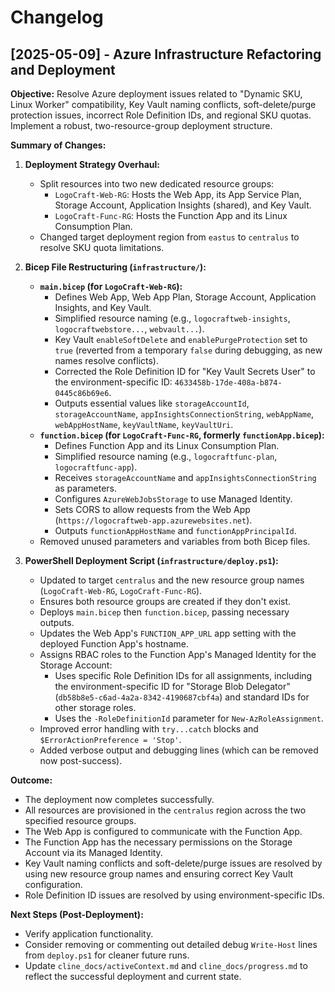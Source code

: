 # Changelog

## [2025-05-09] - Azure Infrastructure Refactoring and Deployment

**Objective:** Resolve Azure deployment issues related to "Dynamic SKU, Linux Worker" compatibility, Key Vault naming conflicts, soft-delete/purge protection issues, incorrect Role Definition IDs, and regional SKU quotas. Implement a robust, two-resource-group deployment structure.

**Summary of Changes:**

1.  **Deployment Strategy Overhaul:**
    *   Split resources into two new dedicated resource groups:
        *   `LogoCraft-Web-RG`: Hosts the Web App, its App Service Plan, Storage Account, Application Insights (shared), and Key Vault.
        *   `LogoCraft-Func-RG`: Hosts the Function App and its Linux Consumption Plan.
    *   Changed target deployment region from `eastus` to `centralus` to resolve SKU quota limitations.

2.  **Bicep File Restructuring (`infrastructure/`):**
    *   **`main.bicep` (for `LogoCraft-Web-RG`):**
        *   Defines Web App, Web App Plan, Storage Account, Application Insights, and Key Vault.
        *   Simplified resource naming (e.g., `logocraftweb-insights`, `logocraftwebstore...`, `webvault...`).
        *   Key Vault `enableSoftDelete` and `enablePurgeProtection` set to `true` (reverted from a temporary `false` during debugging, as new names resolve conflicts).
        *   Corrected the Role Definition ID for "Key Vault Secrets User" to the environment-specific ID: `4633458b-17de-408a-b874-0445c86b69e6`.
        *   Outputs essential values like `storageAccountId`, `storageAccountName`, `appInsightsConnectionString`, `webAppName`, `webAppHostName`, `keyVaultName`, `keyVaultUri`.
    *   **`function.bicep` (for `LogoCraft-Func-RG`, formerly `functionApp.bicep`):**
        *   Defines Function App and its Linux Consumption Plan.
        *   Simplified resource naming (e.g., `logocraftfunc-plan`, `logocraftfunc-app`).
        *   Receives `storageAccountName` and `appInsightsConnectionString` as parameters.
        *   Configures `AzureWebJobsStorage` to use Managed Identity.
        *   Sets CORS to allow requests from the Web App (`https://logocraftweb-app.azurewebsites.net`).
        *   Outputs `functionAppHostName` and `functionAppPrincipalId`.
    *   Removed unused parameters and variables from both Bicep files.

3.  **PowerShell Deployment Script (`infrastructure/deploy.ps1`):**
    *   Updated to target `centralus` and the new resource group names (`LogoCraft-Web-RG`, `LogoCraft-Func-RG`).
    *   Ensures both resource groups are created if they don't exist.
    *   Deploys `main.bicep` then `function.bicep`, passing necessary outputs.
    *   Updates the Web App's `FUNCTION_APP_URL` app setting with the deployed Function App's hostname.
    *   Assigns RBAC roles to the Function App's Managed Identity for the Storage Account:
        *   Uses specific Role Definition IDs for all assignments, including the environment-specific ID for "Storage Blob Delegator" (`db58b8e5-c6ad-4a2a-8342-4190687cbf4a`) and standard IDs for other storage roles.
        *   Uses the `-RoleDefinitionId` parameter for `New-AzRoleAssignment`.
    *   Improved error handling with `try...catch` blocks and `$ErrorActionPreference = 'Stop'`.
    *   Added verbose output and debugging lines (which can be removed now post-success).

**Outcome:**
*   The deployment now completes successfully.
*   All resources are provisioned in the `centralus` region across the two specified resource groups.
*   The Web App is configured to communicate with the Function App.
*   The Function App has the necessary permissions on the Storage Account via its Managed Identity.
*   Key Vault naming conflicts and soft-delete/purge issues are resolved by using new resource group names and ensuring correct Key Vault configuration.
*   Role Definition ID issues are resolved by using environment-specific IDs.

**Next Steps (Post-Deployment):**
*   Verify application functionality.
*   Consider removing or commenting out detailed debug `Write-Host` lines from `deploy.ps1` for cleaner future runs.
*   Update `cline_docs/activeContext.md` and `cline_docs/progress.md` to reflect the successful deployment and current state.
